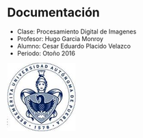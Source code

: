 # Documentación

* Clase: Procesamiento Digital de Imagenes
* Profesor: Hugo Garcia Monroy
* Alumno: Cesar Eduardo Placido Velazco
* Periodo: Otoño 2016

![BUAP](https://raw.githubusercontent.com/SirMcCartney01/DocumentacionPDI/master/buap.jpg)
